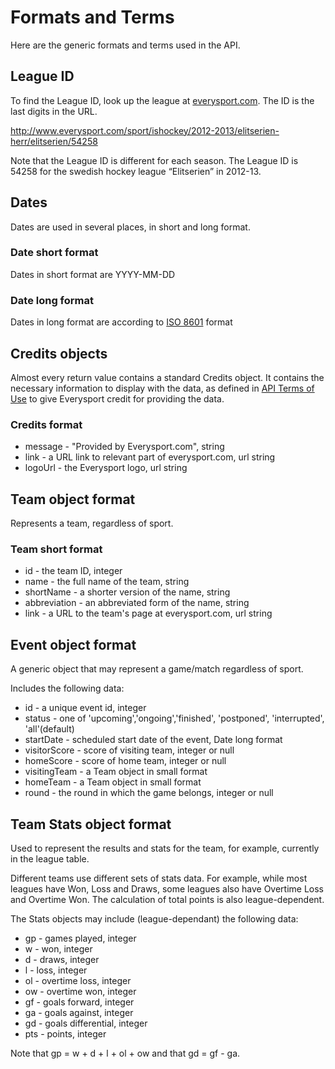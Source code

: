 # Formats and Terms
Here are the generic formats and terms used in the API. 

## League ID
To find the League ID, look up the league at [everysport.com](http://www.everysport.com). The ID is the last digits in the URL. 

http://www.everysport.com/sport/ishockey/2012-2013/elitserien-herr/elitserien/54258

Note that the League ID is different for each season. The League ID is 54258 for the swedish hockey league “Elitserien” in 2012-13.

## Dates
Dates are used in several places, in short and long format.

### Date short format
Dates in short format are YYYY-MM-DD

### Date long format
Dates in long format are according to [ISO 8601](http://en.wikipedia.org/wiki/ISO_8601) format


## Credits objects
Almost every return value contains a standard Credits object. It contains the necessary information to display with the data, as defined in [API Terms of Use](/basics/terms_of_use.md) to give Everysport credit for providing the data. 

### Credits format
* message - "Provided by Everysport.com", string
* link - a URL link to relevant part of everysport.com, url string
* logoUrl - the Everysport logo, url string

## Team object format
Represents a team, regardless of sport.

### Team short format
* id - the team ID, integer
* name - the full name of the team, string
* shortName - a shorter version of the name, string
* abbreviation - an abbreviated form of the name, string
* link - a URL to the team's page at everysport.com, url string

## Event object format
A generic object that may represent a game/match regardless of sport. 

Includes the following data:
* id - a unique event id, integer
* status - one of 'upcoming','ongoing','finished', 'postponed', 'interrupted', 'all'(default)
* startDate - scheduled start date of the event, Date long format
* visitorScore - score of visiting team, integer or null
* homeScore - score of home team, integer or null
* visitingTeam - a Team object in small format
* homeTeam - a Team object in small format
* round - the round in which the game belongs, integer or null 

## Team Stats object format
Used to represent the results and stats for the team, for example, currently in the league table.  

Different teams use different sets of stats data. For example, while most leagues have Won, Loss and Draws, some leagues also have Overtime Loss and Overtime Won. 
The calculation of total points is also league-dependent. 

The Stats objects may include (league-dependant) the following data:
* gp - games played, integer
* w - won, integer
* d - draws, integer
* l - loss, integer
* ol - overtime loss, integer
* ow - overtime won, integer
* gf - goals forward, integer
* ga - goals against, integer
* gd - goals differential, integer
* pts - points, integer

Note that gp = w + d + l + ol + ow and that gd = gf - ga.
